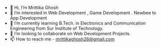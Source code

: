 - 👋 Hi, I’m Mrittika Ghosh
- 👀 I’m interested in Web Development , Game Development . Newbee to App Development
- 🌱 I’m currently learning B.Tech. in Electronics and Communication Engineering from Sur Institute of Technology. 
- 💞️ I’m looking to collaborate on Web Development Projects.
- 📫 How to reach me - mrittikaghosh26@gmail.com

<!---
Mrittikaghosh01/Mrittikaghosh01 is a ✨ special ✨ repository because its `README.md` (this file) appears on your GitHub profile.
You can click the Preview link to take a look at your changes.
--->
